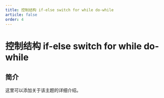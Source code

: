 ```yaml
---
title: 控制结构 if-else switch for while do-while
article: false
order: 4
---
```


# 控制结构 if-else switch for while do-while

## 简介

这里可以添加关于该主题的详细介绍。
